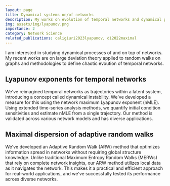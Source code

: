 ```yaml
---
layout: page
title: Dynamical systems on/of networks
description: My works on evolution of temporal networks and dynamical processes.
img: assets/img/lyapunov.png
importance: 2
category: Network Science
related_publications: caligiuri2023lyapunov, di2022maximal
---
```


I am interested in studying dynamical processes of and on top of networks. My recent works are on large deviation theory applied to random walks on graphs and methodologies to define chaotic evoution of temporal networks.

## Lyapunov exponents for temporal networks

We've reimagined temporal networks as trajectories within a latent system, introducing a concept called dynamical instability. We've developed a measure for this using the network maximum Lyapunov exponent (nMLE). Using extended time-series analysis methods, we quantify initial condition sensitivities and estimate nMLE from a single trajectory. Our method is validated across various network models and has diverse applications.


## Maximal dispersion of adaptive random walks

We've developed an Adaptive Random Walk (ARW) method that optimizes information spread in networks without requiring global structure knowledge. Unlike traditional Maximum Entropy Random Walks (MERWs) that rely on complete network insights, our ARW method utilizes local data as it navigates the network. This makes it a practical and efficient approach for real-world applications, and we've successfully tested its performance across diverse networks.